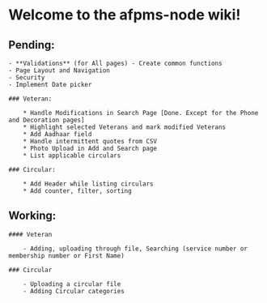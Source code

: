 

# Welcome to the afpms-node wiki!

## Pending:

    - **Validations** (for All pages) - Create common functions
    - Page Layout and Navigation
    - Security
    - Implement Date picker

    ### Veteran:
	
        * Handle Modifications in Search Page [Done. Except for the Phone and Decoration pages]
        * Highlight selected Veterans and mark modified Veterans
        * Add Aadhaar field
        * Handle intermittent quotes from CSV
        * Photo Upload in Add and Search page
        * List applicable circulars

    ### Circular:
	
        * Add Header while listing circulars
        * Add counter, filter, sorting

## Working:

    #### Veteran
	
        - Adding, uploading through file, Searching (service number or membership number or First Name)

    ### Circular
	
        - Uploading a circular file
        - Adding Circular categories
